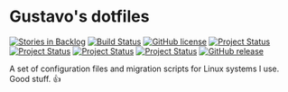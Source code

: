 Gustavo's dotfiles
==================

[![Stories in Backlog](https://img.shields.io/github/issues-raw/gustavosotnas/dotfiles.svg?label=backlog)](https://waffle.io/gustavosotnas/dotfiles)
[![Build Status](https://travis-ci.org/gustavosotnas/dotfiles.svg?branch=master)](https://travis-ci.org/gustavosotnas/dotfiles)
[![GitHub license](https://img.shields.io/github/license/gustavosotnas/dotfiles.svg)](https://github.com/gustavosotnas/dotfiles/blob/master/LICENSE)
[![Project Status](https://img.shields.io/badge/project%20status-starting-009688.svg)](https://github.com/gustavosotnas/dotfiles/graphs/commit-activity)
[![Project Status](https://img.shields.io/badge/project%20status-active-green.svg)](https://github.com/gustavosotnas/dotfiles/graphs/commit-activity)
[![Project Status](https://img.shields.io/badge/project%20status-inactive-orange.svg)](https://github.com/gustavosotnas/dotfiles/graphs/commit-activity)
[![Project Status](https://img.shields.io/badge/project%20status-abandoned-lightgrey.svg)](https://github.com/gustavosotnas/dotfiles/graphs/commit-activity)
[![GitHub release](https://img.shields.io/github/release/gustavosotnas/dotfiles.svg)](https://github.com/gustavosotnas/avd-launcher/releases/latest)

A set of configuration files and migration scripts for Linux systems I use. Good stuff. :+1:
